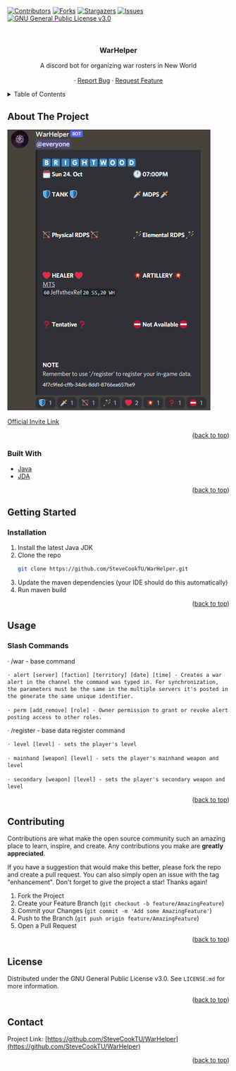 <div id="top"></div>
<!--
*** Thanks for checking out the Best-README-Template. If you have a suggestion
*** that would make this better, please fork the repo and create a pull request
*** or simply open an issue with the tag "enhancement".
*** Don't forget to give the project a star!
*** Thanks again! Now go create something AMAZING! :D
-->



<!-- PROJECT SHIELDS -->
<!--
*** I'm using markdown "reference style" links for readability.
*** Reference links are enclosed in brackets [ ] instead of parentheses ( ).
*** See the bottom of this document for the declaration of the reference variables
*** for contributors-url, forks-url, etc. This is an optional, concise syntax you may use.
*** https://www.markdownguide.org/basic-syntax/#reference-style-links
-->
[![Contributors][contributors-shield]][contributors-url]
[![Forks][forks-shield]][forks-url]
[![Stargazers][stars-shield]][stars-url]
[![Issues][issues-shield]][issues-url]
[![GNU General Public License v3.0][license-shield]][license-url]



<!-- PROJECT LOGO -->
<br />
<div align="center">
<h3 align="center">WarHelper</h3>

  <p align="center">
    A discord bot for organizing war rosters in New World
    <br />
    <!-- <a href="https://github.com/github_username/repo_name"><strong>Explore the docs »</strong></a>
    <br />
    <!-- <a href="https://github.com/github_username/repo_name">View Demo</a> -->
    <br />
    ·
    <a href="https://github.com/SteveCookTU/WarHelper/issues">Report Bug</a>
    ·
    <a href="https://github.com/SteveCookTU/WarHelper/issues">Request Feature</a>
  </p>
</div>



<!-- TABLE OF CONTENTS -->
<details>
  <summary>Table of Contents</summary>
  <ol>
    <li>
      <a href="#about-the-project">About The Project</a>
      <ul>
        <li><a href="#built-with">Built With</a></li>
      </ul>
    </li>
    <li>
      <a href="#getting-started">Getting Started</a>
      <ul>
        <li><a href="#prerequisites">Prerequisites</a></li>
        <li><a href="#installation">Installation</a></li>
      </ul>
    </li>
    <li><a href="#usage">Usage</a></li>
    <li><a href="#roadmap">Roadmap</a></li>
    <li><a href="#contributing">Contributing</a></li>
    <li><a href="#license">License</a></li>
    <li><a href="#contact">Contact</a></li>
    <li><a href="#acknowledgments">Acknowledgments</a></li>
  </ol>
</details>



<!-- ABOUT THE PROJECT -->
## About The Project

[![Product Name Screen Shot][product-screenshot]](https://war-helper.com)

[Official Invite Link](https://discord.com/api/oauth2/authorize?client_id=894254301269086278&permissions=536267455569&scope=bot%20applications.commands)

<p align="right">(<a href="#top">back to top</a>)</p>



### Built With

* [Java](https://www.oracle.com/java/technologies/downloads/)
* [JDA](https://github.com/DV8FromTheWorld/JDA)

<p align="right">(<a href="#top">back to top</a>)</p>



<!-- GETTING STARTED -->
## Getting Started

### Installation

1. Install the latest Java JDK
2. Clone the repo
   ```sh
   git clone https://github.com/SteveCookTU/WarHelper.git
   ```
3. Update the maven dependencies (your IDE should do this automatically)
4. Run maven build

<p align="right">(<a href="#top">back to top</a>)</p>



<!-- USAGE EXAMPLES -->
## Usage

### Slash Commands

· /war - base command

    · alert [server] [faction] [territory] [date] [time] - Creates a war alert in the channel the command was typed in. For synchronization, the parameters must be the same in the multiple servers it's posted in the generate the same unique identifier.
    
    · perm [add_remove] [role] - Owner permission to grant or revoke alert posting access to other roles.
    
· /register - base data register command

    · level [level] - sets the player's level
    
    · mainhand [weapon] [level] - sets the player's mainhand weapon and level
    
    · secondary [weapon] [level] - sets the player's secondary weapon and level
   

<p align="right">(<a href="#top">back to top</a>)</p>



<!-- ROADMAP 
## Roadmap

- [] Feature 1
- [] Feature 2
- [] Feature 3
    - [] Nested Feature

See the [open issues](https://github.com/github_username/repo_name/issues) for a full list of proposed features (and known issues).

<p align="right">(<a href="#top">back to top</a>)</p>-->



<!-- CONTRIBUTING -->
## Contributing

Contributions are what make the open source community such an amazing place to learn, inspire, and create. Any contributions you make are **greatly appreciated**.

If you have a suggestion that would make this better, please fork the repo and create a pull request. You can also simply open an issue with the tag "enhancement".
Don't forget to give the project a star! Thanks again!

1. Fork the Project
2. Create your Feature Branch (`git checkout -b feature/AmazingFeature`)
3. Commit your Changes (`git commit -m 'Add some AmazingFeature'`)
4. Push to the Branch (`git push origin feature/AmazingFeature`)
5. Open a Pull Request

<p align="right">(<a href="#top">back to top</a>)</p>



<!-- LICENSE -->
## License

Distributed under the GNU General Public License v3.0. See `LICENSE.md` for more information.

<p align="right">(<a href="#top">back to top</a>)</p>



<!-- CONTACT -->
## Contact

Project Link: [https://github.com/SteveCookTU/WarHelper](https://github.com/SteveCookTU/WarHelper)

<p align="right">(<a href="#top">back to top</a>)</p>



<!-- ACKNOWLEDGMENTS 
## Acknowledgments

* []()
* []()
* []() 

<p align="right">(<a href="#top">back to top</a>)</p> -->



<!-- MARKDOWN LINKS & IMAGES -->
<!-- https://www.markdownguide.org/basic-syntax/#reference-style-links -->
[contributors-shield]: https://img.shields.io/github/contributors/SteveCookTU/WarHelper.svg?style=for-the-badge
[contributors-url]: https://github.com/SteveCookTU/WarHelper/graphs/contributors
[forks-shield]: https://img.shields.io/github/forks/SteveCookTU/WarHelper.svg?style=for-the-badge
[forks-url]: https://github.com/github_username/repo_name/network/members
[stars-shield]: https://img.shields.io/github/stars/SteveCookTU/WarHelper.svg?style=for-the-badge
[stars-url]: https://github.com/SteveCookTU/WarHelper/stargazers
[issues-shield]: https://img.shields.io/github/issues/SteveCookTU/WarHelper.svg?style=for-the-badge
[issues-url]: https://github.com/SteveCookTU/WarHelper/issues
[license-shield]: https://img.shields.io/github/license/SteveCookTU/WarHelper.svg?style=for-the-badge
[license-url]: https://github.com/SteveCookTU/WarHelper/blob/master/LICENSE.md
[product-screenshot]: images/Example.png
